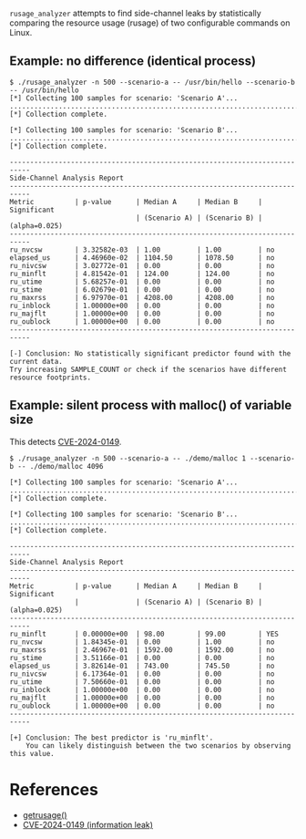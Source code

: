 `rusage_analyzer` attempts to find side-channel leaks by statistically
comparing the resource usage (rusage) of two configurable commands on Linux.

Example: no difference (identical process)
------------------------------------------

```
$ ./rusage_analyzer -n 500 --scenario-a -- /usr/bin/hello --scenario-b -- /usr/bin/hello 
[*] Collecting 100 samples for scenario: 'Scenario A'...
....................................................................................................
[*] Collection complete.

[*] Collecting 100 samples for scenario: 'Scenario B'...
....................................................................................................
[*] Collection complete.

---------------------------------------------------------------------------
Side-Channel Analysis Report
---------------------------------------------------------------------------
Metric          | p-value      | Median A     | Median B     | Significant 
                               | (Scenario A) | (Scenario B) | (alpha=0.025)
---------------------------------------------------------------------------
ru_nvcsw        | 3.32582e-03  | 1.00         | 1.00         | no          
elapsed_us      | 4.46960e-02  | 1104.50      | 1078.50      | no          
ru_nivcsw       | 3.02772e-01  | 0.00         | 0.00         | no          
ru_minflt       | 4.81542e-01  | 124.00       | 124.00       | no          
ru_utime        | 5.68257e-01  | 0.00         | 0.00         | no          
ru_stime        | 6.02679e-01  | 0.00         | 0.00         | no          
ru_maxrss       | 6.97970e-01  | 4208.00      | 4208.00      | no          
ru_inblock      | 1.00000e+00  | 0.00         | 0.00         | no          
ru_majflt       | 1.00000e+00  | 0.00         | 0.00         | no          
ru_oublock      | 1.00000e+00  | 0.00         | 0.00         | no          
---------------------------------------------------------------------------

[-] Conclusion: No statistically significant predictor found with the current data.
Try increasing SAMPLE_COUNT or check if the scenarios have different resource footprints.
```

Example: silent process with malloc() of variable size
------------------------------------------------------

This detects [CVE-2024-0149](https://security.opensuse.org/2025/03/26/nvidia-modprobe.html).

```
$ ./rusage_analyzer -n 500 --scenario-a -- ./demo/malloc 1 --scenario-b -- ./demo/malloc 4096

[*] Collecting 100 samples for scenario: 'Scenario A'...
....................................................................................................
[*] Collection complete.

[*] Collecting 100 samples for scenario: 'Scenario B'...
....................................................................................................
[*] Collection complete.

---------------------------------------------------------------------------
Side-Channel Analysis Report
---------------------------------------------------------------------------
Metric          | p-value      | Median A     | Median B     | Significant 
                |              | (Scenario A) | (Scenario B) | (alpha=0.025)
---------------------------------------------------------------------------
ru_minflt       | 0.00000e+00  | 98.00        | 99.00        | YES         
ru_nvcsw        | 1.84345e-01  | 0.00         | 1.00         | no          
ru_maxrss       | 2.46967e-01  | 1592.00      | 1592.00      | no          
ru_stime        | 3.51166e-01  | 0.00         | 0.00         | no          
elapsed_us      | 3.82614e-01  | 743.00       | 745.50       | no          
ru_nivcsw       | 6.17364e-01  | 0.00         | 0.00         | no          
ru_utime        | 7.50660e-01  | 0.00         | 0.00         | no          
ru_inblock      | 1.00000e+00  | 0.00         | 0.00         | no          
ru_majflt       | 1.00000e+00  | 0.00         | 0.00         | no          
ru_oublock      | 1.00000e+00  | 0.00         | 0.00         | no          
---------------------------------------------------------------------------

[+] Conclusion: The best predictor is 'ru_minflt'.
    You can likely distinguish between the two scenarios by observing this value.
```

References
==========

- [getrusage()](https://manpages.opensuse.org/Tumbleweed/man-pages/getrusage.2.en.html)
- [CVE-2024-0149 (information leak)](https://security.opensuse.org/2025/03/26/nvidia-modprobe.html)
